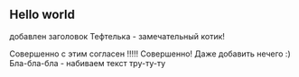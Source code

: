 ## Hello world
добавлен заголовок
 Тефтелька - замечательный котик!

 Совершенно с этим согласен !!!!! Совершенно!
 Даже добавить нечего :)
 Бла-бла-бла - набиваем текст
 тру-ту-ту
